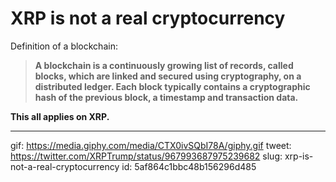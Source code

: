 # XRP is not a real cryptocurrency
    
Definition of a blockchain:

> **A blockchain is a continuously growing list of records, called blocks, which are linked and secured using cryptography, on a distributed ledger. Each block typically contains a cryptographic hash of the previous block, a timestamp and transaction data.**

**This all applies on XRP.**

---

gif: https://media.giphy.com/media/CTX0ivSQbI78A/giphy.gif
tweet: https://twitter.com/XRPTrump/status/967993687975239682
slug: xrp-is-not-a-real-cryptocurrency
id: 5af864c1bbc48b156296d485